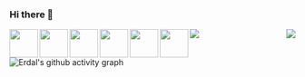 ### Hi there 👋
<p align="center">
<img src="https://media.giphy.com/media/jtXRDVzaCPXSynUz7h/giphy.gif" align="right">
</p>



<img align="left" src="https://raw.githubusercontent.com/SublimeText/AFileIcon/74e3c8ec7141814eba04aec95a85a8af938a4c61/icons/multi/file_type_vhdl%403x.png" width="50px" height="50px"/>

<img align="left" src="https://user-images.githubusercontent.com/56430787/105164182-1afa8a80-5b15-11eb-8ac3-7ae5c9f0e15e.png" width="50px" height="50px" />

<img align="left" src="https://img.icons8.com/color/344/python--v2.png" width="50px" height="50px" />

<img align="left" src="https://symbols.getvecta.com/stencil_90/39_opencv-icon.247c70711b.svg" width="50px" height="50px" />

<img align="left" src="https://answers.ros.org/upfiles/14554624266871161.png" width="50px" height="50px" />

<img align="left" src="https://gazebosim.org/assets/logos/gazebo_icon_pos-76b768ca51b0c24a5e5ddeb5a844baf3a3efc83e42affae355ed6ce9326707e4.svg" width="50px" height="50px" />


<p align="center">
<img align="left" src="https://github-readme-stats.vercel.app/api/top-langs/?username=eozbademci&hide=java,html,tex&title_color=ffffff&text_color=c9cacc&icon_color=2bbc8a&bg_color=1d1f21&langs_count=3" />

![Erdal's github activity graph](https://activity-graph.herokuapp.com/graph?username=eozbademci&theme=xcode)
</p>
<!--
**eozbademci/eozbademci** is a ✨ _special_ ✨ repository because its `README.md` (this file) appears on your GitHub profile.

Here are some ideas to get you started:

- 🔭 I’m currently working on ...
- 🌱 I’m currently learning ...
- 👯 I’m looking to collaborate on ...
- 🤔 I’m looking for help with ...
- 💬 Ask me about ...
- 📫 How to reach me: ...
- 😄 Pronouns: ...
- ⚡ Fun fact: ...
-->
